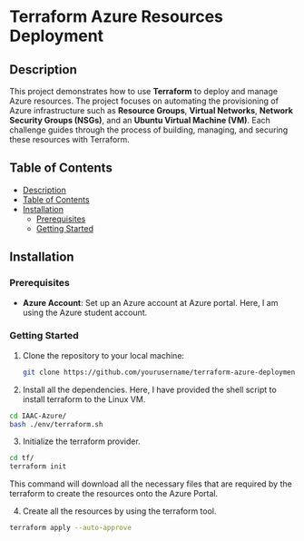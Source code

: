 # Terraform Azure Resources Deployment

## Description
This project demonstrates how to use **Terraform** to deploy and manage Azure resources. The project focuses on automating the provisioning of Azure infrastructure such as **Resource Groups**, **Virtual Networks**, **Network Security Groups (NSGs)**, and an **Ubuntu Virtual Machine (VM)**. Each challenge guides through the process of building, managing, and securing these resources with Terraform.

## Table of Contents
- [Description](#description)
- [Table of Contents](#table-of-contents)
- [Installation](#installation)
  - [Prerequisites](#prerequisites)
  - [Getting Started](#getting-started)

## Installation

### Prerequisites
- **Azure Account**: Set up an Azure account at Azure portal. Here, I am using the Azure student account.

### Getting Started
1. Clone the repository to your local machine:
   ```bash
   git clone https://github.com/yourusername/terraform-azure-deployment.git
   ```
2. Install all the dependencies. Here, I have provided the shell script to install terraform to the Linux VM.
  ```bash
  cd IAAC-Azure/
  bash ./env/terraform.sh
  ```
3. Initialize the terraform provider.
  ```bash
  cd tf/
  terraform init
  ```
This command will download all the necessary files that are required by the terraform to create the resources onto the Azure Portal.

4. Create all the resources by using the terraform tool.
  ```bash
  terraform apply --auto-approve
  ```

